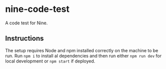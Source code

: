 # nine-code-test
A code test for Nine.

## Instructions
The setup requires Node and npm installed correctly on the machine to be run.
Run ```npm i``` to install al dependencies and then run either ```npm run dev``` for local development or ```npm start``` if deployed.
